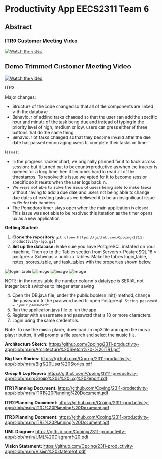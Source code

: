 # Productivity App EECS2311 Team 6
## Abstract

### ITR0 Customer Meeting Video
[![Watch the video](https://github.com/AntMa4002/2311-productivity-app/assets/114103022/4ee77143-eb48-44bf-898b-29a7f73fd19a
)](https://youtu.be/PCvcRVsgMSM)

## Demo Trimmed Customer Meeting Video
[![Watch the video](https://github.com/AntMa4002/2311-productivity-app/assets/114103022/4ee77143-eb48-44bf-898b-29a7f73fd19a
)](https://youtu.be/b8aDrwF0bdo)

ITR3:

Major changes:
- Structure of the code changed so that all of the components are linked with the database
- Behaviour of adding tasks changed so that the user can add the specific hour and minute of the task being due and instead of typing in the priority level of high, medium or low, users can press either of three buttons that do the same thing.
- Behaviour of tasks changed so that they become invalid after the due date has passed encouraging users to complete their tasks on time.

Issues:
- In the progress tracker chart, we originally planned for it to track across sessions but it turned out to be counterproductive as when the tracker is opened for a long time then it becomes hard to read all of the timestamps. To resolve this issue we opted for it to become session specific so it resets when the user logs back in.
- We were not able to solve the issue of users being able to make tasks without having to add a due date and users not being able to change due dates of existing tasks as we believed it to be an insignificant issue to fix for this iteration.
- The Pomodoro timer stays open when the main application is closed. This issue was not able to be resolved this iteration as the timer opens up as a new application. 

**Getting Started:**
1. **Clone the repository**
```git clone https://github.com/Cpoing/2311-productivity-app.git```
2. **Set up the database:**
   Make sure you have PostgreSQL installed on your machine. Then go to the Tables section from Servers > PostgreSQL 16 > postgres > Schemas > public > Tables.
   Make the tables login_table, notes, scores_table, and task_tables with the properties shown below.
   
![login_table](https://github.com/Cpoing/2311-productivity-app/assets/118622427/4ecfc53f-706b-4306-a894-75ccd0e5de33)
![image](https://github.com/Cpoing/2311-productivity-app/assets/118622427/c0def512-2639-424e-b521-9ccf4656ba55)
![image](https://github.com/Cpoing/2311-productivity-app/assets/118622427/c878c7ef-0f85-45d3-81fe-aa84442fe1c7)
![image](https://github.com/Cpoing/2311-productivity-app/assets/118622427/19850614-db46-46f3-8313-00b430a6a44d)

   NOTE: in the notes table the number column's datatype is SERIAL not integer but it switches to integer after saving
   
4. Open the DB.java file, under the public boolean init() method, change the password to the password used to open Postgresql.
   ```String password = "your_password";```
5. Run the application.java file to run the app.
6. Register with a username and password that is 10 or more characters.
7. Login using the same credentials. 

Note: To use the music player, download an mp3 file and open the music player button, it will prompt a file search and select the music file.

**Architecture Sketch:**
https://github.com/Cpoing/2311-productivity-app/blob/main/Architecture%20Sketch%20-%20ITR1.pdf

**Big User Stories:**
https://github.com/Cpoing/2311-productivity-app/blob/main/Big%20User%20Stories.pdf

**Group 6 Log Report:**
https://github.com/Cpoing/2311-productivity-app/blob/main/Group%206%20Log%20Report.pdf

**ITR1 Planning Document:**
https://github.com/Cpoing/2311-productivity-app/blob/main/ITR1%20Planning%20Document.pdf

**ITR2 Planning Document:**
https://github.com/Cpoing/2311-productivity-app/blob/main/ITR2%20Planning%20Document.pdf

**ITR3 Planning Document:**
https://github.com/Cpoing/2311-productivity-app/blob/main/ITR3%20Planning%20Document.pdf

**UML Diagram:**
https://github.com/Cpoing/2311-productivity-app/blob/main/UML%20Diagram%20.pdf

**Vision Statement:**
https://github.com/Cpoing/2311-productivity-app/blob/main/Vision%20Statement.pdf

